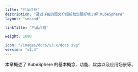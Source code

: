 ```yaml
---
title: "产品介绍"
description: "通过详细的图文介绍帮助您更好地了解 KubeSphere"
layout: "second"

linkTitle: "产品介绍"

weight: 1000

icon: "/images/docs/v3.x/docs.svg"
version: "v3.4"
---
```


本章概述了 KubeSphere 的基本概念、功能、优势以及应用场景等。